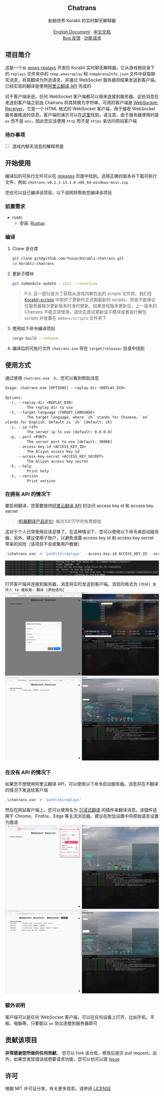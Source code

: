 <div align="center">
    <h2 align="center">Chatrans</h2>
    <p align="center">
        船舶世界 Korabli 的实时聊天解释器
        <br />
        <br />
        <a href="https://github.com/Yusux/Korabli-chatrans/blob/main/README.md">English Document</a>
        ·
        <a href="https://github.com/Yusux/Korabli-chatrans/blob/main/docs/README_CN.md">中文文档</a>
        <br />
        <a href="https://github.com/Yusux/Korabli-chatrans/issues">Bug 反馈</a>
        ·
        <a href="https://github.com/Yusux/Korabli-chatrans/issues">功能请求</a>
    </p>
</div>

## 项目简介

这是一个从 [wows-replays](https://github.com/lkolbly/wows-replays) 开发的 Korabli 实时聊天解释器。它从游戏根目录下的 `replays` 文件夹中的 `temp.wowsreplay` 和 `tempArenaInfo.json` 文件中获取聊天消息，将其翻译为所选语言，并通过 WebSocket 服务器将结果发送到客户端。已经实现的翻译是使用[阿里云翻译 API](https://www.aliyun.com/product/ai/alimt) 完成的

对于客户端来说，任何 WebSocket 客户端都可以用来连接到服务器。这些消息在发送到客户端之前由 Chatrans 将其转换为字符串。可用的客户端是 [WebSocket-Receiver](https://github.com/Yusux/WebSocket-Receiver)，它是一个 HTML 格式的 WebSocket 客户端，用于接收 WebSocket 服务器推送的信息。客户端的演示可以在[这里](http://lab.rorin.cc/WebSocket-Receiver)找到。请注意，由于服务器使用的是 `ws` 而不是 `wss`，因此您应该使用 `http` 而不是 `https` 来访问网站客户端


### 待办事项

- [ ] 游戏内聊天消息的解释界面

## 开始使用

编译后的可执行文件可以在 [releases](https://github.com/Yusux/Korabli-chatrans/releases) 页面中找到。选择正确的版本并下载可执行文件，例如 `chatrans-v0.1.1-13.1.0-x86_64-windows-msvc.zip`

您也可以自己编译该项目，以下说明将帮助您编译该项目

### 前置需求

- rustc
  - 安装: [Rustup](https://rustup.rs/)

### 编译

1. Clone 该仓库
    ``` sh
    git clone git@github.com:Yusux/Korabli-chatrans.git
    cd Korabli-chatrans
    ```
2. 更新子模块
    ``` sh
    git submodule update --init --recursive
    ```
    > P.S. 这一部分是为了获取从游戏内解包出的 scripts 文件夹。我们在 [Korabli-scripts](https://github.com/Yusux/Korabli-scripts) 中提供了更新时正式服最新的 scripts，但是不能保证在服务器每次更新版本时准时更新。如果游戏版本更新后，上一版本的 Chatrans 不能正常使用，请优先尝试更新该子模块或者自行解包 scripts 并放置在 `addons/scripts` 文件夹下
3. 使用如下命令编译项目
    ``` sh
    cargo build --release
    ```
4. 编译后的可执行文件 `chatrans.exe` 将在 `target/release/` 目录中找到

## 使用方式

通过使用 `chatrans.exe -h`，您可以看到帮助消息

``` text
Usage: chatrans.exe [OPTIONS] --replay-dir <REPLAY_DIR>

Options:
  -r, --replay-dir <REPLAY_DIR>
          The replay dir to use
  -t, --target-language <TARGET_LANGUAGE>
          The target language, where `zh` stands for Chinese, `en` stands for English. Default is `zh` [default: zh]
  -i, --ip <IP>
          The server ip to use [default: 0.0.0.0]
  -p, --port <PORT>
          The server port to use [default: 38080]
      --access-key-id <ACCESS_KEY_ID>
          The Aliyun access key id
      --access-key-secret <ACCESS_KEY_SECRET>
          The Aliyun access key secret
  -h, --help
          Print help
  -V, --version
          Print version
```

### 在拥有 API 的情况下

要启用翻译，您需要提供[阿里云翻译 API](https://www.aliyun.com/product/ai/alimt) 的访问 access key id 和 access key secret

> ([机器翻译产品定价](https://help.aliyun.com/zh/machine-translation/product-overview/pricing-of-machine-translation)) 每月100万字符免费额度

这对于个人日常使用应该足够了。在这种情况下，您可以使用以下命令来启动服务器。另外，建议使用子账户，以避免泄露 access key id 和 access key secret 带来的风险（该项目不会收集用户数据）

``` powershell
.\chatrans.exe -r 'path\to\replays' --access-key-id ACCESS_KEY_ID --access-key-secret ACCESS_KEY_SECRET
```

![Serving with API](images/serving_with_api.png)

打开客户端并连接到服务器，消息将实时发送到客户端。消息的格式为 `[时间] 发件人 to 接收者: 翻译 |原始语句|`
![Serving with API - Connecting](images/serving_with_api_connecting.png)
![Serving with API - Message Sent](images/serving_with_api_message.png)

### 在没有 API 的情况下

如果您不想使用阿里云翻译 API，可以使用以下命令启动服务器。消息将在不翻译的情况下发送给客户端

``` powershell
.\chatrans.exe -r 'path\to\replays'
```

然后在网站客户端上，您可以使用名为 [沉浸式翻译](https://immersivetranslate.com/) 的插件来翻译消息。该插件适用于 Chrome、Firefox、Edge 等主流浏览器。建议在附加设置中将原始语言设置为俄语
![Serving without API - Connecting](images/serving_without_api_setting.png)
![Serving without API - Message Sent](images/serving_without_api_message.png)

### 额外说明

客户端可以是任何 WebSocket 客户端，可以在任何设备上打开，比如手机、平板、电脑等，只要能以 `ws` 协议连接到服务器即可

## 贡献该项目

**非常感谢您所做的任何贡献**。 您可以 fork 该仓库，修改后提交 pull request。此外，如果您发现错误或想要请求功能，您可以也可以提 [Issue](https://github.com/Yusux/Korabli-chatrans/issues)

## 许可

根据 MIT 许可证分发，有关更多信息，请参阅 [LICENSE](https://github.com/Yusux/Korabli-chatrans/blob/main/LICENSE)
